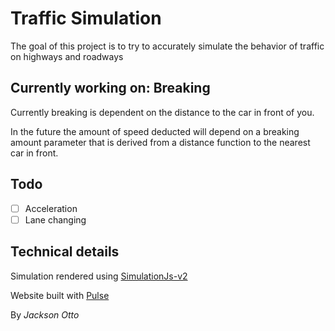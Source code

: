# Traffic Simulation

The goal of this project is to try to accurately simulate the behavior of traffic on highways and roadways

## Currently working on: **Breaking**

Currently breaking is dependent on the distance to the car in front of you.

In the future the amount of speed deducted will depend on a breaking amount parameter that is derived from a distance function to the nearest car in front.

## Todo

- [ ] Acceleration
- [ ] Lane changing

## Technical details

Simulation rendered using [SimulationJs-v2](https://github.com/JacksonO123/simulationjs-v2)

Website built with [Pulse](https://github.com/JacksonO123/pulse)

By _Jackson Otto_
